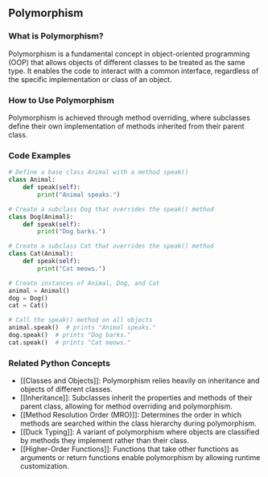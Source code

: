 ## Polymorphism

### What is Polymorphism?
Polymorphism is a fundamental concept in object-oriented programming (OOP) that allows objects of different classes to be treated as the same type. It enables the code to interact with a common interface, regardless of the specific implementation or class of an object.

### How to Use Polymorphism
Polymorphism is achieved through method overriding, where subclasses define their own implementation of methods inherited from their parent class.

### Code Examples
```python
# Define a base class Animal with a method speak()
class Animal:
    def speak(self):
        print("Animal speaks.")

# Create a subclass Dog that overrides the speak() method
class Dog(Animal):
    def speak(self):
        print("Dog barks.")

# Create a subclass Cat that overrides the speak() method
class Cat(Animal):
    def speak(self):
        print("Cat meows.")

# Create instances of Animal, Dog, and Cat
animal = Animal()
dog = Dog()
cat = Cat()

# Call the speak() method on all objects
animal.speak()  # prints "Animal speaks."
dog.speak()  # prints "Dog barks."
cat.speak()  # prints "Cat meows."
```

### Related Python Concepts
- [[Classes and Objects]]: Polymorphism relies heavily on inheritance and objects of different classes.
- [[Inheritance]]: Subclasses inherit the properties and methods of their parent class, allowing for method overriding and polymorphism.
- [[Method Resolution Order (MRO)]]: Determines the order in which methods are searched within the class hierarchy during polymorphism.
- [[Duck Typing]]: A variant of polymorphism where objects are classified by methods they implement rather than their class.
- [[Higher-Order Functions]]: Functions that take other functions as arguments or return functions enable polymorphism by allowing runtime customization.